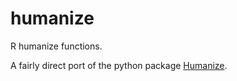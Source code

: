 # humanize
R humanize functions. 

A fairly direct port of the python package [Humanize](https://github.com/jmoiron/humanize/). 
